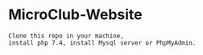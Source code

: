 # MicroClub-Website

    Clone this repo in your machine,
    install php 7.4, install Mysql server or PhpMyAdmin.
